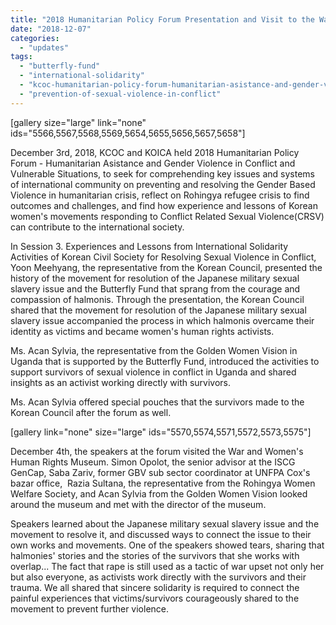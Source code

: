 ```yaml
---
title: "2018 Humanitarian Policy Forum Presentation and Visit to the War and Women's Human Rights Museum"
date: "2018-12-07"
categories: 
  - "updates"
tags: 
  - "butterfly-fund"
  - "international-solidarity"
  - "kcoc-humanitarian-policy-forum-humanitarian-asistance-and-gender-violence-in-conflict-and-vulnerable-situations"
  - "prevention-of-sexual-violence-in-conflict"
---
```


\[gallery size="large" link="none" ids="5566,5567,5568,5569,5654,5655,5656,5657,5658"\]

December 3rd, 2018, KCOC and KOICA held 2018 Humanitarian Policy Forum - Humanitarian Asistance and Gender Violence in Conflict and Vulnerable Situations, to seek for comprehending key issues and systems of international community on preventing and resolving the Gender Based Violence in humanitarian crisis, reflect on Rohingya refugee crisis to find outcomes and challenges, and find how experience and lessons of Korean women's movements responding to Conflict Related Sexual Violence(CRSV) can contribute to the international society.

In Session 3. Experiences and Lessons from International Solidarity Activities of Korean Civil Society for Resolving Sexual Violence in Conflict, Yoon Meehyang, the representative from the Korean Council, presented the history of the movement for resolution of the Japanese military sexual slavery issue and the Butterfly Fund that sprang from the courage and compassion of halmonis. Through the presentation, the Korean Council shared that the movement for resolution of the Japanese military sexual slavery issue accompanied the process in which halmonis overcame their identity as victims and became women's human rights activists.

Ms. Acan Sylvia, the representative from the Golden Women Vision in Uganda that is supported by the Butterfly Fund, introduced the activities to support survivors of sexual violence in conflict in Uganda and shared insights as an activist working directly with survivors.

Ms. Acan Sylvia offered special pouches that the survivors made to the Korean Council after the forum as well.

\[gallery link="none" size="large" ids="5570,5574,5571,5572,5573,5575"\]

December 4th, the speakers at the forum visited the War and Women's Human Rights Museum. Simon Opolot, the senior advisor at the ISCG GenCap, Saba Zariv, former GBV sub sector coordinator at UNFPA Cox's bazar office,  Razia Sultana, the representative from the Rohingya Women Welfare Society, and Acan Sylvia from the Golden Women Vision looked around the museum and met with the director of the museum.

Speakers learned about the Japanese military sexual slavery issue and the movement to resolve it, and discussed ways to connect the issue to their own works and movements. One of the speakers showed tears, sharing that halmonies' stories and the stories of the survivors that she works with overlap... The fact that rape is still used as a tactic of war upset not only her but also everyone, as activists work directly with the survivors and their trauma. We all shared that sincere solidarity is required to connect the painful experiences that victims/survivors courageously shared to the movement to prevent further violence.
